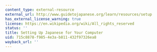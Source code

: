 ```yaml
---
content_type: external-resource
external_url: http://www.guidetojapanese.org/learn/resources/setup
has_external_license_warning: true
license: https://en.wikipedia.org/wiki/All_rights_reserved
status: ''
title: Setting Up Japanese for Your Computer
uid: 715c8878-f985-4e3a-b811-432f97326ea8
wayback_url: ''
---
```

